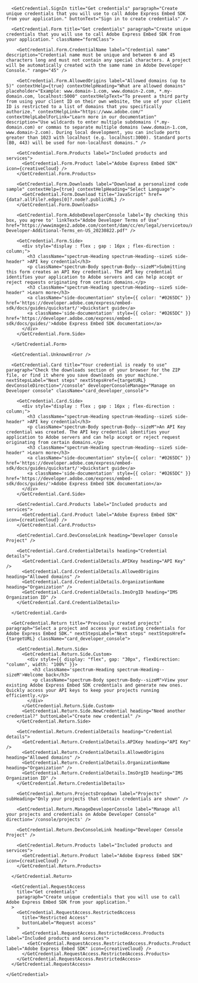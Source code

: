<GetCredential className="getCredentialContainer" templateId={template_id} productName={product_name} />

      <GetCredential.SignIn title="Get credentials" paragraph="Create unique credentials that you will use to call Adobe Express Embed SDK from your application." buttonText="Sign in to create credentials" />

      <GetCredential.Form title="Get credentials" paragraph="Create unique credentials that you will use to call Adobe Express Embed SDK from your application." className="formClass">

        <GetCredential.Form.CredentialName label="Credential name" description="Credential name must be unique and between 6 and 45 characters long and must not contain any special characters. A project will be automatically created with the same name in Adobe Developer Console." range="45" />

        <GetCredential.Form.AllowedOrigins label="Allowed domains (up to 5)" contextHelp={true} contextHelpHeading="What are allowed domains" placeholder="Example: www.domain-1.com, www.domain-2.com, *.my-domain.com, localhost:5000" contextHelpText="To prevent a third party from using your client ID on their own website, the use of your client ID is restricted to a list of domains that you specifically authorize." contextHelpLink="https://www.adobe.com/" contextHelpLabelForLink="Learn more in our documentation" description="Use wildcards to enter multiple subdomains (*.my-domain.com) or commas to separate multiple domains (www.domain-1.com, www.domain-2.com). During local development, you can include ports greater than 1023 with localhost (e.g. localhost:3000). Standard ports (80, 443) will be used for non-localhost domains." />

        <GetCredential.Form.Products label="Included products and services">
          <GetCredential.Form.Product label="Adobe Express Embed SDK" icon={creativeCloud} />
        </GetCredential.Form.Products>

        <GetCredential.Form.Downloads label="Download a personalized code sample" contextHelp={true} contextHelpHeading="Select Language">
          <GetCredential.Form.Download title="JavaScript" href={data?.allFile?.edges[0]?.node?.publicURL} />
        </GetCredential.Form.Downloads>

        <GetCredential.Form.AdobeDeveloperConsole label='By checking this box, you agree to' linkText="Adobe Developer Terms of Use" href="https://wwwimages2.adobe.com/content/dam/cc/en/legal/servicetou/Adobe-Developer-Additional-Terms_en-US_20230822.pdf" />

        <GetCredential.Form.Side>
          <div style="display : flex ; gap : 16px ; flex-direction : column;">
            <h3 className="spectrum-Heading spectrum-Heading--sizeS side-header" >API key credential</h3>
            <p className="spectrum-Body spectrum-Body--sizeM">Submitting this form creates an API Key credential. The API key credential identifies your application to Adobe servers and can help accept or reject requests originating from certain domains.</p>
            <h3 className="spectrum-Heading spectrum-Heading--sizeS side-header" >Learn more</h3>
            <a className="side-documentation" style={{ color: "#0265DC" }} href='https://developer.adobe.com/express/embed-sdk/docs/guides/quickstart/'>Quickstart guide</a>
            <a className='side-documentation' style={{ color: "#0265DC" }} href='https://developer.adobe.com/express/embed-sdk/docs/guides/'>Adobe Express Embed SDK documentation</a>
          </div>
        </GetCredential.Form.Side>

      </GetCredential.Form>

      <GetCredential.UnknownError />

      <GetCredential.Card title="Your credential is ready to use" paragraph="Check the downloads section of your browser for the ZIP file, or find it where you save downloads on your machine." nextStepsLabel="Next steps" nextStepsHref={targetURL} devConsoleDirection="/console" developerConsoleManage="Manage on Developer console" className="card_developer_console">

        <GetCredential.Card.Side>
          <div style="display : flex ; gap : 16px ; flex-direction : column;">
            <h3 className="spectrum-Heading spectrum-Heading--sizeS side-header" >API key credential</h3>
            <p className="spectrum-Body spectrum-Body--sizeM">An API Key credential was created. The API key credential identifies your application to Adobe servers and can help accept or reject request originating from certain domains.</p>
            <h3 className="spectrum-Heading spectrum-Heading--sizeS side-header" >Learn more</h3>
            <a className="side-documentation" style={{ color: "#0265DC" }} href='https://developer.adobe.com/express/embed-sdk/docs/guides/quickstart/'>Quickstart guide</a>
            <a className='side-documentation' style={{ color: "#0265DC" }} href='https://developer.adobe.com/express/embed-sdk/docs/guides/'>Adobe Express Embed SDK documentation</a>
          </div>
        </GetCredential.Card.Side>

        <GetCredential.Card.Products label="Included products and services">
          <GetCredential.Card.Product label="Adobe Express Embed SDK" icon={creativeCloud} />
        </GetCredential.Card.Products>

        <GetCredential.Card.DevConsoleLink heading="Developer Console Project" />

        <GetCredential.Card.CredentialDetails heading="Credential details">
          <GetCredential.Card.CredentialDetails.APIKey heading="API Key" />
          <GetCredential.Card.CredentialDetails.AllowedOrigins heading="Allowed domains" />
          <GetCredential.Card.CredentialDetails.OrganizationName heading="Organization" />
          <GetCredential.Card.CredentialDetails.ImsOrgID heading="IMS Organization ID" />
        </GetCredential.Card.CredentialDetails>

      </GetCredential.Card>

      <GetCredential.Return title="Previously created projects" paragraph="Select a project and access your existing credentials for Adobe Express Embed SDK." nextStepsLabel="Next steps" nextStepsHref={targetURL} className="card_developer_console">

        <GetCredential.Return.Side>
          <GetCredential.Return.Side.Custom>
            <div style={{ display: "flex", gap: "30px", flexDirection: "column", width: "100%" }}>
              <h3 className='spectrum-Heading spectrum-Heading--sizeM'>Welcome back</h3>
              <p className="spectrum-Body spectrum-Body--sizeM">View your existing Adobe Express Embed SDK credentials and generate new ones. Quickly access your API keys to keep your projects running efficiently.</p>
            </div>
          </GetCredential.Return.Side.Custom>
          <GetCredential.Return.Side.NewCredential heading="Need another credential?" buttonLabel="Create new credential" />
        </GetCredential.Return.Side>

        <GetCredential.Return.CredentialDetails heading="Credential details">
          <GetCredential.Return.CredentialDetails.APIKey heading="API Key" />
          <GetCredential.Return.CredentialDetails.AllowedOrigins heading="Allowed domains" />
          <GetCredential.Return.CredentialDetails.OrganizationName heading="Organization" />
          <GetCredential.Return.CredentialDetails.ImsOrgID heading="IMS Organization ID" />
        </GetCredential.Return.CredentialDetails>

        <GetCredential.Return.ProjectsDropdown label="Projects" subHeading="Only your projects that contain credentials are shown" />

        <GetCredential.Return.ManageDeveloperConsole label="Manage all your projects and credentials on Adobe Developer Console" direction='/console/projects' />

        <GetCredential.Return.DevConsoleLink heading="Developer Console Project" />

        <GetCredential.Return.Products label="Included products and services">
          <GetCredential.Return.Product label="Adobe Express Embed SDK" icon={creativeCloud} />
        </GetCredential.Return.Products>

      </GetCredential.Return>

      <GetCredential.RequestAccess
        title="Get credentials"
        paragraph="Create unique credentials that you will use to call Adobe Express Embed SDK from your application."
      >
        <GetCredential.RequestAccess.RestrictedAccess
          title="Restricted Access"
          buttonLabel="Request access"
        >
          <GetCredential.RequestAccess.RestrictedAccess.Products label="Included products and services">
            <GetCredential.RequestAccess.RestrictedAccess.Products.Product label="Adobe Express Embed SDK" icon={creativeCloud} />
          </GetCredential.RequestAccess.RestrictedAccess.Products>
        </GetCredential.RequestAccess.RestrictedAccess>
      </GetCredential.RequestAccess>

    </GetCredential>
